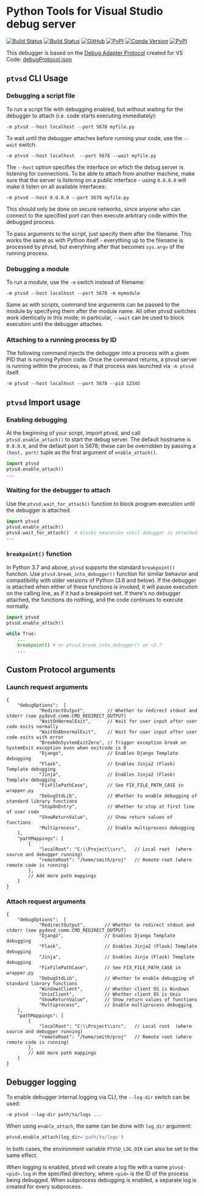 # Python Tools for Visual Studio debug server

[![Build Status](https://ptvsd.visualstudio.com/_apis/public/build/definitions/557bd35a-f98d-4c49-9bc9-c7d548f78e4d/1/badge)](https://ptvsd.visualstudio.com/ptvsd/ptvsd%20Team/_build/index?definitionId=1)
[![Build Status](https://travis-ci.org/Microsoft/ptvsd.svg?branch=master)](https://travis-ci.org/Microsoft/ptvsd)
[![GitHub](https://img.shields.io/badge/license-MIT-brightgreen.svg)](https://raw.githubusercontent.com/Microsoft/ptvsd/master/LICENSE)
[![PyPI](https://img.shields.io/pypi/v/ptvsd.svg)](https://pypi.org/project/ptvsd/)
[![Conda Version](https://img.shields.io/conda/vn/conda-forge/ptvsd.svg)](https://anaconda.org/conda-forge/ptvsd)
[![PyPI](https://img.shields.io/pypi/pyversions/ptvsd.svg)](https://pypi.org/project/ptvsd/)

This debugger is based on the [Debug Adapter Protocol](https://microsoft.github.io/debug-adapter-protocol/) created for VS Code: [debugProtocol.json](https://github.com/Microsoft/debug-adapter-protocol/blob/gh-pages/debugAdapterProtocol.json)

## `ptvsd` CLI Usage
### Debugging a script file
To run a script file with debugging enabled, but without waiting for the debugger to attach (i.e. code starts executing immediately):
```console
-m ptvsd --host localhost --port 5678 myfile.py
```
To wait until the debugger attaches before running your code, use the `--wait` switch.
```console
-m ptvsd --host localhost  --port 5678 --wait myfile.py
```
The `--host` option specifies the interface on which the debug server is listening for connections. To be able to attach from another machine, make sure that the server is listening on a public interface - using `0.0.0.0` will make it listen on all available interfaces:
```console
-m ptvsd --host 0.0.0.0 --port 5678 myfile.py
```
This should only be done on secure networks, since anyone who can connect to the specified port can then execute arbitrary code within the debugged process.

To pass arguments to the script, just specify them after the filename. This works the same as with Python itself - everything up to  the filename is processed by ptvsd, but everything after that becomes `sys.argv` of the running process.

### Debugging a module
To run a module, use the `-m` switch instead of filename:
```console
-m ptvsd --host localhost --port 5678 -m mymodule
```
Same as with scripts, command line arguments can be passed to the module by specifying them after the module name. All other ptvsd switches work identically in this mode; in particular, `--wait` can be used to block execution until the debugger attaches.

### Attaching to a running process by ID
The following command injects the debugger into a process with a given PID that is running Python code. Once the command returns, a ptvsd server is running within the process, as if that process was launched via `-m ptvsd` itself.
```console
-m ptvsd --host localhost --port 5678 --pid 12345
```

## `ptvsd` Import usage
### Enabling debugging
At the beginning of your script, import ptvsd, and call `ptvsd.enable_attach()` to start the debug server. The default hostname is `0.0.0.0`, and the default port is 5678; these can be overridden by passing a `(host, port)` tuple as the first argument of `enable_attach()`.
```python
import ptvsd
ptvsd.enable_attach()
...
```

### Waiting for the debugger to attach
Use the `ptvsd.wait_for_attach()` function to block program execution until the debugger is attached.
```python
import ptvsd
ptvsd.enable_attach()
ptvsd.wait_for_attach()  # blocks execution until debugger is attached
...
```

### `breakpoint()` function
In Python 3.7 and above, `ptvsd` supports the standard `breakpoint()` function. Use `ptvsd.break_into_debugger()` function for similar behavior and compatibility with older versions of Python (3.6 and below). If the debugger is attached when either of these functions is invoked, it will pause execution on the calling line, as if it had a breakpoint set. If there's no debugger attached, the functions do nothing, and the code continues to execute normally.
```python
import ptvsd
ptvsd.enable_attach()

while True:
    ...
    breakpoint() # or ptvsd.break_into_debugger() on <3.7
    ...
```

## Custom Protocol arguments
### Launch request arguments
```json5
{
    "debugOptions":  [
            "RedirectOutput",        // Whether to redirect stdout and stderr (see pydevd_comm.CMD_REDIRECT_OUTPUT)
            "WaitOnNormalExit",      // Wait for user input after user code exits normally
            "WaitOnAbnormalExit",    // Wait for user input after user code exits with error
            "BreakOnSystemExitZero", // Trigger exception break on SystemExit exception even when exitcode is 0
            "Django",                // Enables Django Template debugging
            "Flask",                 // Enables Jinja2 (Flask) Template debugging
            "Jinja",                 // Enables Jinja2 (Flask) Template debugging
            "FixFilePathCase",       // See FIX_FILE_PATH_CASE in wrapper.py
            "DebugStdLib",           // Whether to enable debugging of standard library functions
            "StopOnEntry",           // Whether to stop at first line of user code
            "ShowReturnValue",       // Show return values of functions
            "Multiprocess",          // Enable multiprocess debugging
    ],
    "pathMappings": [
        {
            "localRoot": "C:\\Project\\src",   // Local root  (where source and debugger running)
            "remoteRoot": "/home/smith/proj"   // Remote root (where remote code is running)
        },
        // Add more path mappings
    ]
}
```

### Attach request arguments
```json5
{
    "debugOptions":  [
            "RedirectOutput",       // Whether to redirect stdout and stderr (see pydevd_comm.CMD_REDIRECT_OUTPUT)
            "Django",               // Enables Django Template debugging
            "Flask",                // Enables Jinja2 (Flask) Template debugging
            "Jinja",                // Enables Jinja (Flask) Template debugging
            "FixFilePathCase",      // See FIX_FILE_PATH_CASE in wrapper.py
            "DebugStdLib",          // Whether to enable debugging of standard library functions
            "WindowsClient",        // Whether client OS is Windows
            "UnixClient",           // Whether client OS is Unix
            "ShowReturnValue",      // Show return values of functions
            "Multiprocess",         // Enable multiprocess debugging
    ],
    "pathMappings": [
        {
            "localRoot": "C:\\Project\\src",   // Local root  (where source and debugger running)
            "remoteRoot": "/home/smith/proj"   // Remote root (where remote code is running)
        },
        // Add more path mappings
    ]
}
```

## Debugger logging

To enable debugger internal logging via CLI, the `--log-dir` switch can be used:
```console
-m ptvsd --log-dir path/to/logs ...
```

When using `enable_attach`, the same can be done with `log_dir` argument:
```py
ptvsd.enable_attach(log_dir='path/to/logs')
```

In both cases, the environment variable `PTVSD_LOG_DIR` can also be set to the same effect.

When logging is enabled, ptvsd will create a log file with a name `ptvsd-<pid>.log` in the specified directory, where `<pid>` is the ID of the process being debugged. When subprocess debugging is enabled, a separate log is created for every subprocess.
